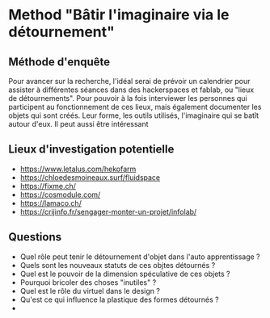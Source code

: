 # Method "Bâtir l'imaginaire via le détournement"

## Méthode d'enquête

Pour avancer sur la recherche, l'idéal serai de prévoir un calendrier pour assister à différentes séances dans des hackerspaces et fablab, ou "lieux de détournements". Pour pouvoir à la fois interviewer les personnes qui participent au fonctionnement de ces lieux, mais également documenter les objets qui sont créés. Leur forme, les outils utilisés, l'imaginaire qui se batît autour d'eux. Il peut aussi être intéressant 

## Lieux d'investigation potentielle

- https://www.letalus.com/hekofarm
- https://chloedesmoineaux.surf/fluidspace
- https://fixme.ch/
- https://cosmodule.com/
- https://lamaco.ch/
- https://crijinfo.fr/sengager-monter-un-projet/infolab/

## Questions

- Quel rôle peut tenir le détournement d'objet dans l'auto apprentissage ?
- Quels sont les nouveaux statuts de ces objtes détournés ?
- Quel est le pouvoir de la dimension spéculative de ces objets ?
- Pourquoi bricoler des choses "inutiles" ?
- Quel est le rôle du virtuel dans le design ?
- Qu'est ce qui influence la plastique des formes détournés ?
- 
